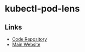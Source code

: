 # kubectl-pod-lens

## Links

- [Code Repository](https://github.com/sunny0826/kubectl-pod-lens)
- [Main Website](https://pod-lens.guoxudong.io/)

